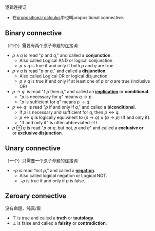 逻辑连接词

- 在[propositional calculus](1_Philosophy/Logic/Systems%20of%20logic/Formal%20Logic/Classical%20Logic/Propositional%20calculus/Propositional%20logic.md)中也叫propositional connective.

## Binary connective
（四个）需要有两个原子命题的连接词

- $p \wedge q$ is read "$p$ and $q$," and called a **conjunction**.
	- Also called Logical AND or logical conjunction.
	- $p \wedge q$ is true if and only if both $p$ and $q$ are true.
- $p \vee q$ is read "$p$ or $q$," and called a **disjunction**.
	- Also called Logical OR or logical disjunction.
	- $p \vee q$ is true if and only if at least one of $p$ or $q$ are true (inclusive OR)
- $p \to q$  is read "f $p$ then $q$," and called an **[implication](Implication.pdf)** or **conditional**.
	- "$p$ is necessary for $q$" means $q \to p$.
	- "$p$ is sufficient for $q$" means $p \to q$.
- $p \leftrightarrow q$  is read "$p$ if and only if $q$," and called a **biconditional**.
	- If $p$ is necessary and sufficient for $q$, then $p \leftrightarrow q$.
	- $p \leftrightarrow q$ is logically equivalent to $(p \to q) \wedge (q \to p)$ (If and only if).
	- "If and only if" is often abbreviated `iff`.
- $p \oplus q$ is read "$p$ or $q$, but not, $p$ and $q$" and called a **exclusive or** or **exclusive disjunction**.

## Unary connective
（一个）只需要一个原子命题的连接词

- $\neg p$ is read “not $p$,” and called a **[negation](Negation.pdf)**.
	- Also called logical negation or Logical NOT.
	- $\neg p$ is true if and only if $p$ is false.

## Zeroary connective
没有命题，纯真/假

- $\top$ is true and called a **truth** or **tautology**.
- $\bot$ is false and called a **falsity** or **contradiction**.